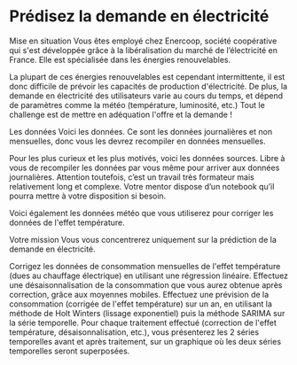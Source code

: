 # Prédisez la demande en électricité


Mise en situation
Vous êtes employé chez Enercoop, société coopérative qui s'est développée grâce à la libéralisation du marché de l’électricité en France. Elle est spécialisée dans les énergies renouvelables.

La plupart de ces énergies renouvelables est cependant intermittente, il est donc difficile de prévoir les capacités de production d'électricité. De plus, la demande en électricité des utilisateurs varie au cours du temps, et dépend de paramètres comme la météo (température, luminosité, etc.) Tout le challenge est de mettre en adéquation l'offre et la demande !

Les données
Voici les données. Ce sont les données journalières et non mensuelles, donc vous les devrez recompiler en données mensuelles.

Pour les plus curieux et les plus motivés, voici les données sources. Libre à vous de recompiler les données par vous même pour arriver aux données journalières. Attention toutefois, c’est un travail très formateur mais relativement long et complexe. Votre mentor dispose d’un notebook qu’il pourra mettre à votre disposition si besoin.

Voici également les données météo que vous utiliserez pour corriger les données de l'effet température.

Votre mission
Vous vous concentrerez uniquement sur la prédiction de la demande en électricité.

Corrigez les données de consommation mensuelles de l'effet température (dues au chauffage électrique) en utilisant une régression linéaire.
Effectuez une désaisonnalisation de la consommation que vous aurez obtenue après correction, grâce aux moyennes mobiles.
Effectuez une prévision de la consommation (corrigée de l'effet température) sur un an, en utilisant la méthode de Holt Winters (lissage exponentiel) puis la méthode SARIMA sur la série temporelle.
Pour chaque traitement effectué (correction de l'effet température, désaisonnalisation, etc.), vous présenterez les 2 séries temporelles avant et après traitement, sur un graphique où les deux séries temporelles seront superposées.
